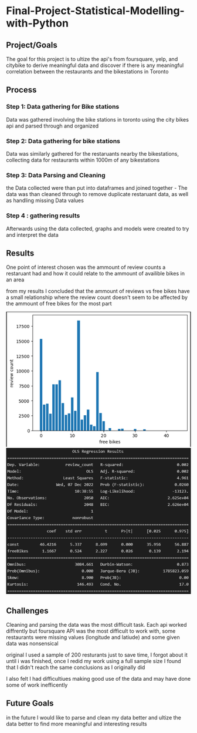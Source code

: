 # Final-Project-Statistical-Modelling-with-Python

## Project/Goals
The goal for this project is to ultize the api's from foursquare, yelp, and citybike to derive meaningful data and discover if there is any meaningful correlation between the restaurants and the bikestations in Toronto

## Process
### Step 1: Data gathering for Bike stations
Data was gathered involving the bike stations in toronto using the city bikes api and parsed through and organized
### Step 2: Data gathering for bike stations
Data was similarly gathered for the restaruants nearby the bikestations, collecting data for restaurants within 1000m of any bikestations
### Step 3: Data Parsing and Cleaning
the Data collected were than put into dataframes and joined together - The data was than cleaned through to remove duplicate restaruant data, as well as handling missing Data values
### Step 4 : gathering results
Afterwards using the data collected, graphs and models were created to try and interpret the data

## Results
One point of interest chosen was the ammount of review counts a restaruant had and how it could relate to the ammount of availible bikes in an area

from my results I concluded that the ammount of reviews vs free bikes have a small relationship where the review count doesn't seem to be affected by the ammount of free bikes for the most part

<img src="graph1.png">
<img src="result1.png">

## Challenges 
Cleaning and parsing the data was the most difficult task. Each api worked diffrently but foursquare API was the most difficult to work with, some restaurants were missing values (longitude and latiude) and some given data was nonsensical

original I used a sample of 200 resturants just to save time, I forgot about it until i was finished, once I redid my work using a full sample size I found that I didn't reach the same conclusions as I originally did

I also felt I had difficultiues making good use of the data and may have done some of work inefficently

## Future Goals
in the future I would like to parse and clean my data better and ultize the data better to find more meaningful and interesting results
